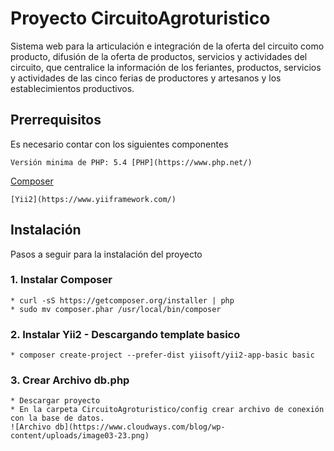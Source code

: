 
# Proyecto CircuitoAgroturistico

Sistema web para la articulación e integración de la oferta del circuito como producto, difusión de la oferta de productos, servicios y actividades del circuito, que centralice la información de los feriantes, productos, servicios y actividades de las cinco ferias de productores y artesanos y los establecimientos productivos.


## Prerrequisitos

Es necesario contar con los siguientes componentes  
```
Versión minima de PHP: 5.4 [PHP](https://www.php.net/)
```
[Composer](https://getcomposer.org/)
```
[Yii2](https://www.yiiframework.com/) 
```

## Instalación

Pasos a seguir para la instalación del proyecto

### 1. Instalar Composer

```
* curl -sS https://getcomposer.org/installer | php
* sudo mv composer.phar /usr/local/bin/composer
```

### 2. Instalar Yii2 - Descargando template basico

```
* composer create-project --prefer-dist yiisoft/yii2-app-basic basic
```

### 3. Crear Archivo db.php

```
* Descargar proyecto
* En la carpeta CircuitoAgroturistico/config crear archivo de conexión con la base de datos.
![Archivo db](https://www.cloudways.com/blog/wp-content/uploads/image03-23.png)
```
